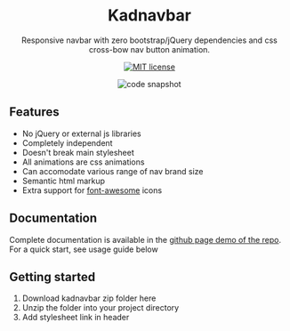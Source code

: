 <div align="center">

# Kadnavbar

Responsive navbar with zero bootstrap/jQuery dependencies and css cross-bow nav button animation.

[![MIT license](http://img.shields.io/badge/license-MIT-brightgreen.svg?style=for-the-badge)](http://opensource.org/licenses/MIT)


![code snapshot](https://ansalog.com/wp-content/uploads/2020/04/code.png)

</div>


## Features

* No jQuery or external js libraries
* Completely independent 
* Doesn't break main stylesheet
* All animations are css animations
* Can accomodate various range of nav brand size
* Semantic html markup
* Extra support for [font-awesome](https://fontawesome.com/) icons

## Documentation

Complete documentation is available in the [github page demo of the repo](https://github.com/kadetXx/kadnavbar). For a quick start, see usage guide below

## Getting started

1. Download kadnavbar zip folder here
2. Unzip the folder into your project directory
3. Add stylesheet link in header 
